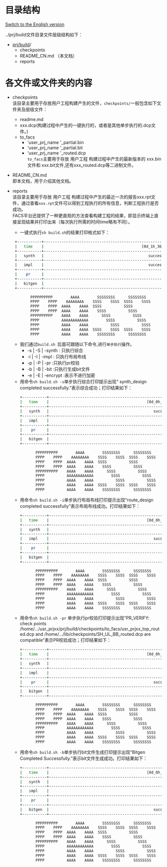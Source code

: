 # 目录结构

[Switch to the English version](./README.md)

../prj/build文件目录文件层级结构如下：

* [prj/build](#/prj/build_dir)/
   - checkpoints
   - README_CN.md （本文档）
   - reports

# 各文件或文件夹的内容

* checkpoints    
   该目录主要用于存放用户工程构建产生的文件，`checkpoints/`一般包含如下文件夹及层级文件：
   - readme.md
   - xxx.dcp(构建过程中产生的一键执行的，或者是其他单步执行的.dcp文件。)
   - to_facs             
      + 'user_prj_name '_partial.bin
      + 'user_prj_name '_partial.bit
      + 'user_prj_name '_routed.dcp  
        `to_facs`主要用于存放 用户工程 构建过程中产生的最新版本的 xxx.bin 文件和 xxx.bit文件,还有xxx_routed.dcp等二进制文件。

* README_CN.md  
  即本文档，用于介绍其他文档。

*  reports  
  该目录主要用于存放 用户工程 构建过程中产生的最近一次的报告xxx.rpt文件，通过查看`xxx.rpt`文件可以得到工程执行的所有信息，判断工程执行是否成功。    
  FACS平台还提供了一种更直观的方法查看构建工程的结果，即显示终端上直接呈现结果并打印出来（每次执行所需的时间time略有不同）。
     - 一键式执行`sh build.sh`的结果打印格式如下：
     ```bash
      +-----------+------------------------------------------------------------+
      |   time    |                                            [0d_1h_36m_12s] |
      +-----------+------------------------------------------------------------+
      |   synth   |                                               successfully |
      +-----------+------------------------------------------------------------+
      |   impl    |                                               successfully |
      +-----------+------------------------------------------------------------+
      |    pr     |                                                         NA |
      +-----------+------------------------------------------------------------+
      |   bitgen  |                                                         NA |
      +-----------+------------------------------------------------------------+

             PPPPPPPPPP        AAAA        SSSSSSSS      SSSSSSSS
             PPPP    PPPP    AAAAAAAA    SSSS    SSSS  SSSS    SSSS
             PPPP    PPPP  AAAA    AAAA  SSSS          SSSS
             PPPP    PPPP  AAAA    AAAA    SSSS          SSSS
             PPPPPPPPPP    AAAA    AAAA      SSSS          SSSS
             PPPP          AAAAAAAAAAAA        SSSS          SSSS
             PPPP          AAAA    AAAA          SSSS          SSSS
             PPPP          AAAA    AAAA  SSSS    SSSS  SSSS    SSSS
             PPPP          AAAA    AAAA    SSSSSSSS      SSSSSSSS
     ```

    - 我们通过`build.sh `后面可跟随以下命令,进行`单步执行`操作。
      + -s | -S | -synth     : 只执行综合
      + -i | -I | -impl      : 只执行布局布线
      + -p | -P | -pr        :只执行pr校验
      + -b | -B | -bit       :只执行生成bit文件
      + -e | -E | -encrypt   :表示不进行加密
    - 用命令`sh build.sh -s`单步执行综合打印提示出现“ synth_design completed successfully.”表示综合成功；打印结果如下：
      ```bash
      +-----------+------------------------------------------------------------+
      |   time    |                                            [0d_0h_07m_12s] |
      +-----------+------------------------------------------------------------+
      |   synth   |                                               successfully |
      +-----------+------------------------------------------------------------+
      |   impl    |                                                         NA |
      +-----------+------------------------------------------------------------+
      |    pr     |                                                         NA |
      +-----------+------------------------------------------------------------+
      |   bitgen  |                                                         NA |
      +-----------+------------------------------------------------------------+

             PPPPPPPPPP        AAAA        SSSSSSSS      SSSSSSSS
             PPPP    PPPP    AAAAAAAA    SSSS    SSSS  SSSS    SSSS
             PPPP    PPPP  AAAA    AAAA  SSSS          SSSS
             PPPP    PPPP  AAAA    AAAA    SSSS          SSSS
             PPPPPPPPPP    AAAA    AAAA      SSSS          SSSS
             PPPP          AAAAAAAAAAAA        SSSS          SSSS
             PPPP          AAAA    AAAA          SSSS          SSSS
             PPPP          AAAA    AAAA  SSSS    SSSS  SSSS    SSSS
             PPPP          AAAA    AAAA    SSSSSSSS      SSSSSSSS
      ```
    - 用命令`sh build.sh -i`单步执行布局布线打印提示出现“route_design completed successfully”表示布局布线成功。打印结果如下：
      ```bash
      +-----------+------------------------------------------------------------+
      |   time    |                                            [0d_0h_07m_12s] |
      +-----------+------------------------------------------------------------+
      |   synth   |                                                          NA|
      +-----------+------------------------------------------------------------+
      |   impl    |                                               successfully |
      +-----------+------------------------------------------------------------+
      |    pr     |                                                         NA |
      +-----------+------------------------------------------------------------+
      |   bitgen  |                                                         NA |
      +-----------+------------------------------------------------------------+

             PPPPPPPPPP        AAAA        SSSSSSSS      SSSSSSSS
             PPPP    PPPP    AAAAAAAA    SSSS    SSSS  SSSS    SSSS
             PPPP    PPPP  AAAA    AAAA  SSSS          SSSS
             PPPP    PPPP  AAAA    AAAA    SSSS          SSSS
             PPPPPPPPPP    AAAA    AAAA      SSSS          SSSS
             PPPP          AAAAAAAAAAAA        SSSS          SSSS
             PPPP          AAAA    AAAA          SSSS          SSSS
             PPPP          AAAA    AAAA  SSSS    SSSS  SSSS    SSSS
             PPPP          AAAA    AAAA    SSSSSSSS      SSSSSSSS
      ```
    - 用命令`sh build.sh -pr` 单步执行pr校验打印提示出现“PR_VERIFY: check points /home/.../usr_prjxx/prj/build/checkpoints/to_facs/usr_prjxx_top_routed.dcp and /home/.../lib/checkpoints/SH_UL_BB_routed.dcp are compatible”表示PR校验成功；打印结果如下：
      ```bash
      +-----------+------------------------------------------------------------+
      |   time    |                                            [0d_0h_07m_12s] |
      +-----------+------------------------------------------------------------+
      |   synth   |                                                          NA|
      +-----------+------------------------------------------------------------+
      |   impl    |                                                          NA|
      +-----------+------------------------------------------------------------+
      |    pr     |                                               successfully |
      +-----------+------------------------------------------------------------+
      |   bitgen  |                                                         NA |
      +-----------+------------------------------------------------------------+

             PPPPPPPPPP        AAAA        SSSSSSSS      SSSSSSSS
             PPPP    PPPP    AAAAAAAA    SSSS    SSSS  SSSS    SSSS
             PPPP    PPPP  AAAA    AAAA  SSSS          SSSS
             PPPP    PPPP  AAAA    AAAA    SSSS          SSSS
             PPPPPPPPPP    AAAA    AAAA      SSSS          SSSS
             PPPP          AAAAAAAAAAAA        SSSS          SSSS
             PPPP          AAAA    AAAA          SSSS          SSSS
             PPPP          AAAA    AAAA  SSSS    SSSS  SSSS    SSSS
             PPPP          AAAA    AAAA    SSSSSSSS      SSSSSSSS
      ```
    - 用命令`sh build.sh -b`单步执行bit文件生成打印提示出现“Bitgen Completed Successfully.”表示bit文件生成成功。打印结果如下：
      ```bash
      +-----------+------------------------------------------------------------+
      |   time    |                                            [0d_0h_07m_12s] |
      +-----------+------------------------------------------------------------+
      |   synth   |                                                          NA|
      +-----------+------------------------------------------------------------+
      |   impl    |                                                          NA|
      +-----------+------------------------------------------------------------+
      |    pr     |                                                          NA|
      +-----------+------------------------------------------------------------+
      |   bitgen  |                                               successfully |
      +-----------+------------------------------------------------------------+

             PPPPPPPPPP        AAAA        SSSSSSSS      SSSSSSSS
             PPPP    PPPP    AAAAAAAA    SSSS    SSSS  SSSS    SSSS
             PPPP    PPPP  AAAA    AAAA  SSSS          SSSS
             PPPP    PPPP  AAAA    AAAA    SSSS          SSSS
             PPPPPPPPPP    AAAA    AAAA      SSSS          SSSS
             PPPP          AAAAAAAAAAAA        SSSS          SSSS
             PPPP          AAAA    AAAA          SSSS          SSSS
             PPPP          AAAA    AAAA  SSSS    SSSS  SSSS    SSSS
             PPPP          AAAA    AAAA    SSSSSSSS      SSSSSSSS
      ```


  